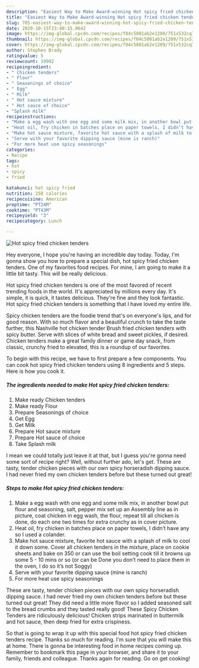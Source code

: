 ```yaml
---
description: "Easiest Way to Make Award-winning Hot spicy fried chicken tenders"
title: "Easiest Way to Make Award-winning Hot spicy fried chicken tenders"
slug: 705-easiest-way-to-make-award-winning-hot-spicy-fried-chicken-tenders
date: 2020-10-15T23:40:15.064Z
image: https://img-global.cpcdn.com/recipes/f04c5801ab2e1209/751x532cq70/hot-spicy-fried-chicken-tenders-recipe-main-photo.jpg
thumbnail: https://img-global.cpcdn.com/recipes/f04c5801ab2e1209/751x532cq70/hot-spicy-fried-chicken-tenders-recipe-main-photo.jpg
cover: https://img-global.cpcdn.com/recipes/f04c5801ab2e1209/751x532cq70/hot-spicy-fried-chicken-tenders-recipe-main-photo.jpg
author: Stephen Brady
ratingvalue: 5
reviewcount: 19992
recipeingredient:
- " Chicken tenders"
- " Flour"
- " Seasonings of choice"
- " Egg"
- " Milk"
- " Hot sauce mixture"
- " Hot sauce of choice"
- "Splash milk"
recipeinstructions:
- "Make a egg wash with one egg and some milk mix, in another bowl put flour and seasoning, salt, pepper mix set up an Assembly line as in picture, coat chicken in egg wash, the flour, repeat till all chicken is done, do each one two times for extra crunchy as in cover picture."
- "Heat oil, fry chicken in batches place on paper towels, I didn’t have any so I used a colander."
- "Make hot sauce mixture, favorite hot sauce with a splash of milk to cool it down some. Cover all chicken tenders in the mixture, place on cookie sheets and bake on 350 or can use the boil setting cook till it browns up some 5 - 10 mins or so (or can be Done you don’t need to place them in the oven, I do so it’s not Soggy)"
- "Serve with your favorite dipping sauce (mine is ranch)"
- "For more heat use spicy seasonings"
categories:
- Recipe
tags:
- hot
- spicy
- fried

katakunci: hot spicy fried 
nutrition: 258 calories
recipecuisine: American
preptime: "PT24M"
cooktime: "PT43M"
recipeyield: "3"
recipecategory: Lunch

---
```



![Hot spicy fried chicken tenders](https://img-global.cpcdn.com/recipes/f04c5801ab2e1209/751x532cq70/hot-spicy-fried-chicken-tenders-recipe-main-photo.jpg)

Hey everyone, I hope you're having an incredible day today. Today, I'm gonna show you how to prepare a special dish, hot spicy fried chicken tenders. One of my favorites food recipes. For mine, I am going to make it a little bit tasty. This will be really delicious.

Hot spicy fried chicken tenders is one of the most favored of recent trending foods in the world. It's appreciated by millions every day. It's simple, it is quick, it tastes delicious. They're fine and they look fantastic. Hot spicy fried chicken tenders is something that I have loved my entire life.

Spicy chicken tenders are the foodie trend that&#39;s on everyone&#39;s lips, and for good reason. With so much flavor and a beautiful crunch to take the taste further, this Nashville hot chicken tender Brush fried chicken tenders with spicy butter. Serve with slices of white bread and sweet pickles, if desired. Chicken tenders make a great family dinner or game day snack, from classic, crunchy fried to elevated, this is a roundup of our favorites.


To begin with this recipe, we have to first prepare a few components. You can cook hot spicy fried chicken tenders using 8 ingredients and 5 steps. Here is how you cook it.

<!--inarticleads1-->

##### The ingredients needed to make Hot spicy fried chicken tenders:

1. Make ready  Chicken tenders
1. Make ready  Flour
1. Prepare  Seasonings of choice
1. Get  Egg
1. Get  Milk
1. Prepare  Hot sauce mixture
1. Prepare  Hot sauce of choice
1. Take Splash milk


I mean we could totally just leave it at that, but I guess you&#39;re gonna need some sort of recipe right? Well, without further ado, let&#39;s get. These are tasty, tender chicken pieces with our own spicy horseradish dipping sauce. I had never fried my own chicken tenders before but these turned out great! 

<!--inarticleads2-->

##### Steps to make Hot spicy fried chicken tenders:

1. Make a egg wash with one egg and some milk mix, in another bowl put flour and seasoning, salt, pepper mix set up an Assembly line as in picture, coat chicken in egg wash, the flour, repeat till all chicken is done, do each one two times for extra crunchy as in cover picture.
1. Heat oil, fry chicken in batches place on paper towels, I didn’t have any so I used a colander.
1. Make hot sauce mixture, favorite hot sauce with a splash of milk to cool it down some. Cover all chicken tenders in the mixture, place on cookie sheets and bake on 350 or can use the boil setting cook till it browns up some 5 - 10 mins or so (or can be Done you don’t need to place them in the oven, I do so it’s not Soggy)
1. Serve with your favorite dipping sauce (mine is ranch)
1. For more heat use spicy seasonings


These are tasty, tender chicken pieces with our own spicy horseradish dipping sauce. I had never fried my own chicken tenders before but these turned out great! They did need a little more flavor so I added seasoned salt to the bread crumbs and they tasted really good! These Spicy Chicken Tenders are ridiculously delicious! Chicken strips marinated in buttermilk and hot sauce, then deep fried for extra crispiness. 

So that is going to wrap it up with this special food hot spicy fried chicken tenders recipe. Thanks so much for reading. I'm sure that you will make this at home. There is gonna be interesting food in home recipes coming up. Remember to bookmark this page in your browser, and share it to your family, friends and colleague. Thanks again for reading. Go on get cooking!
